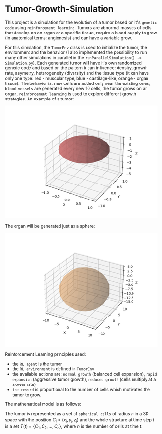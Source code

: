 # Tumor-Growth-Simulation

This project is a simulation for the evolution of a tumor based on it's `genetic code` using `reinforcement learning`. Tumors are abnormal masses of cells that develop on an organ or a specific tissue, require a blood supply to grow (in anatomical terms: angionesis) and can have a variable grow.

For this simulation, the `TumorEnv` class is used to initialize the tumor, the environment and the behavior (I also implemented the possibility to run many other simulations in parallel in the `runParallelSimulation() -> Simulation.py`). Each generated tumor will have it's own randomized genetic code and based on the pattern it can influence: density, growth rate, asymetry, heterogeneity (diversity) and the tissue type (it can have only one type: red - muscular type, blue - castilage-like, orange - organ tissue). The behavior is: new cells are added only near the existing ones, `blood vessels` are generated every new 10 cells, the tumor grows on an organ, `reinforcement learning` is used to explore different growth strategies. An example of a tumor:

![alt text](tumor.png)

The organ will be generated just as a sphere:

![alt text](organ.png)

Reinforcement Learning principles used: 
- the `RL agent` is the tumor
- the `RL environment` is defined in `TumorEnv`
- the available actions are: `normal growth` (balanced cell expansion), `rapid expansion` (aggressive tumor growth), `reduced growth` (cells multiply at a slower rate)
- `the reward` is proportional to the number of cells which motivates the tumor to grow.

The mathematical model is as follows:

The tumor is represented as a set of `spherical cells` of radius $r_i$ in a 3D space with the position $C_i = (x_i, y_i, z_i)$ and the whole structure at time step $t$ is a set $T(t) = \{ C_1, C_2, ..., C_n \}$, where $n$ is the number of cells at time $t$.
